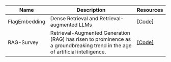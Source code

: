 | Name| Description |Resources|
| ------- | ----- | ------ |
|FlagEmbedding|Dense Retrieval and Retrieval-augmented LLMs|[[Code]](https://github.com/FlagOpen/FlagEmbedding)|
|RAG-Survey|Retrieval-Augmented Generation (RAG) has risen to prominence as a groundbreaking trend in the age of artificial intelligence.|[[Code]](https://github.com/Tongji-KGLLM/RAG-Survey)|
